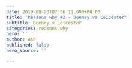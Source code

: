 ```yaml
---
date: 2019-09-23T07:56:11.000+00:00
title: 'Reasons why #2 - Deeney vs Leicester'
subtitle: Deeney v Leicester
categories: reasons-why
hero: ''
author: Ash
published: false
hero_source: ''

---
```

